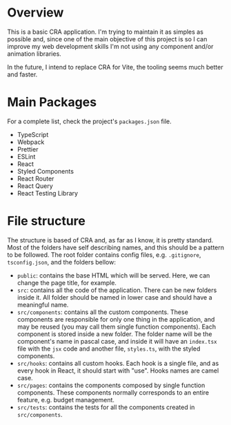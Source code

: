 # Overview

This is a basic CRA application. I'm trying to maintain it as simples as possible and, since one of the main objective of this project is so I can improve my web development skills I'm not using any component and/or animation libraries.

In the future, I intend to replace CRA for Vite, the tooling seems much better and faster.

# Main Packages

For a complete list, check the project's `packages.json` file.

- TypeScript
- Webpack
- Prettier
- ESLint
- React
- Styled Components
- React Router
- React Query
- React Testing Library

# File structure

The structure is based of CRA and, as far as I know, it is pretty standard. Most of the folders have self describing names, and this should be a pattern to be followed.
The root folder contains config files, e.g. `.gitignore`, `tsconfig.json`, and the folders bellow:

- `public`: contains the base HTML which will be served. Here, we can change the page title, for example.
- `src`: contains all the code of the application. There can be new folders inside it. All folder should be named in lower case and should have a meaningful name.
- `src/components`: contains all the custom components. These components are responsible for only one thing in the application, and may be reused (you may call them single function components). Each component is stored inside a new folder. The folder name will be the component's name in pascal case, and inside it will have an `index.tsx` file with the `jsx` code and another file, `styles.ts`, with the styled components.
- `src/hooks`: contains all custom hooks. Each hook is a single file, and as every hook in React, it should start with "use". Hooks names are camel case.
- `src/pages`: contains the components composed by single function components. These components normally corresponds to an entire feature, e.g. budget management.
- `src/tests`: contains the tests for all the components created in `src/components`.
